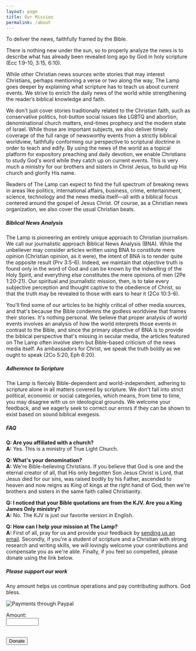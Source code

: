 ```yaml
---
layout: page
title: Our Mission
permalink: /about
---
```


<div class="row justify-content-between">
<div class="col-md-8 pr-5">
  <p>To deliver the news, faithfully framed by the Bible.</p>

  <p>
    There is nothing new under the sun, so to properly analyze the news is to describe what has already been revealed long ago by God in holy scripture (Ecc 1:9-10, 3:15, 6:10).
  </p>

  <p>
    While other Christian news sources write stories that may interest Christians, perhaps mentioning a verse or two along the way, The Lamp goes deeper by explaining what scripture has to teach us about current events. We strive to enrich the daily news of the world while strengthening the reader’s biblical knowledge and faith.
  </p>

  <p>
    We don't just cover stories traditionally related to the Christian faith, such as conservative politics, hot-button social issues like LGBTQ and abortion, denominational church matters, end-times prophecy and the modern state of Israel. While those are important subjects, we also deliver timely coverage of the full range of newsworthy events from a strictly biblical worldview, faithfully conforming our perspective to scriptural doctrine in order to teach and edify. By using the news of the world as a topical platform for expository preaching and daily devotion, we enable Christians to study God's word while they catch up on current events. This is very much a ministry for our brothers and sisters in Christ Jesus, to build up His church and glorify His name.
  </p>

  <p>
    Readers of The Lamp can expect to find the full spectrum of breaking news in areas like politics, international affairs, business, crime, entertainment, science, technology and the news media itself&mdash;all with a biblical focus centered around the gospel of Jesus Christ. Of course, as a Christian news organization, we also cover the usual Christian beats.
  </p>

  <h5>Biblical News Analysis</h5>

  <p>
    The Lamp is pioneering an entirely unique approach to Christian journalism. We call our journalistic approach Biblical News Analysis (BNA). While the unbeliever may consider articles written using BNA to constitute mere opinion (Christian opinion, as it were), the intent of BNA is to render quite the opposite result (Prv 3:5-6). Indeed, we maintain that objective truth is found only in the word of God and can be known by the indwelling of the Holy Spirit, and everything else constitutes the mere opinions of men (2Pe 1:20-21). Our spiritual and journalistic mission, then, is to take every subjective perception and thought captive to the obedience of Christ, so that the truth may be revealed to those with ears to hear it (2Co 10:3-6).
  </p>

  <p>
    You'll find some of our articles to be highly critical of other media sources, and that's because the Bible condemns the godless worldview that frames their stories. It's nothing personal. We believe that proper analysis of world events involves an analysis of how the world interprets those events in contrast to the Bible, and since the primary objective of BNA is to provide the biblical perspective that's missing in secular media, the articles featured on The Lamp often involve stern but Bible-based criticism of the news media itself. As ambassadors for Christ, we speak the truth boldly as we ought to speak (2Co 5:20, Eph 6:20).
  </p>

  <h5>Adherence to Scripture</h5>

  <p>
    The Lamp is fiercely Bible-dependent and world-independent, adhering to scripture alone in all matters covered by scripture. We don't fall into strict political, economic or social categories, which means, from time to time, you may disagree with us on ideological grounds. We welcome your feedback, and we eagerly seek to correct our errors if they can be shown to exist based on sound biblical exegesis.
  </p>

  <h5>FAQ</h5>
  <p>
    <b>Q: Are you affiliated with a church?</b><br>
    <b>A:</b> Yes. This is a ministry of True Light Church.
  </p>
  <p>
    <b>Q: What's your denomination?</b><br>
    <b>A:</b> We're Bible-believing Christians. If you believe that God is one and the eternal creator of all, that His only begotten Son Jesus Christ is Lord, that Jesus died for our sins, was raised bodily by his Father, ascended to heaven and now reigns as King of kings at the right hand of God, then we're brothers and sisters in the same faith called Christianity.
  </p>
  <p>
    <b>Q: I noticed that your Bible quotations are from the KJV. Are you a King James Only ministry?</b><br>
    <b>A:</b> No. The KJV is just our favorite version in English.
  </p>
  <p>
    <b>Q: How can I help your mission at The Lamp?</b><br>
    <b>A:</b> First of all, pray for us and provide your feedback by <a href="mailto:{{ site.email }}">sending us an email</a>. Secondly, if you're a student of scripture and a Christian with strong research and writing skills, we will lovingly welcome your contributions and compensate you as we're able. Finally, if you feel so compelled, please donate using the link below.
  </p>
</div>

<div class="col-md-4">

<div class="sticky-top sticky-top-80">
<h5>Please support our work</h5>

<p>Any amount helps us continue operations and pay contributing authors. God bless.</p>

<img src="{{ site.baseurl }}/assets/images/paypal-badge.png" alt="Payments through Paypal"><br>

<form name="_xclick" action="https://www.paypal.com/cgi-bin/webscr" method="post">
  <input type="hidden" name="cmd" value="_xclick">
  <input type="hidden" name="currency_code" value="USD">
  <input type="hidden" name="business" value="{{ site.paypal }}">
  <input type="hidden" name="item_name" value="Donation to STEDFAST News">

  Amount:<br>
  <input type="text" name="amount" size="8"><br><br>

  <input type="submit" class="btn btn-danger" value="Donate">
</form>

</div>
</div>
</div>

